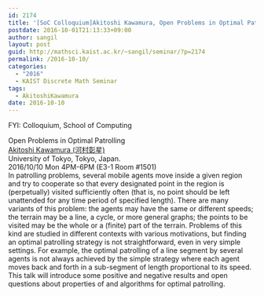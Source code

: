 ```yaml
---
id: 2174
title: '[SoC Colloquium]Akitoshi Kawamura, Open Problems in Optimal Patrolling'
postdate: 2016-10-01T21:13:33+09:00
author: sangil
layout: post
guid: http://mathsci.kaist.ac.kr/~sangil/seminar/?p=2174
permalink: /2016-10-10/
categories:
  - "2016"
  - KAIST Discrete Math Seminar
tags:
  - AkitoshiKawamura
date: 2016-10-10
---
```

FYI: Colloquium, School of Computing

<div class="talk">
  Open Problems in Optimal Patrolling
</div>

<div class="speaker">
  <a href="http://www.graco.c.u-tokyo.ac.jp/~kawamura/">Akitoshi Kawamura (河村彰星)</a><br /> University of Tokyo, Tokyo, Japan.
</div>

<div class="date">
  2016/10/10 Mon 4PM-6PM (E3-1 Room #1501)
</div>

<div class="abstract">
  In patrolling problems, several mobile agents move inside a given region and try to cooperate so that every designated point in the region is (perpetually) visited sufficiently often (that is, no point should be left unattended for any time period of specified length). There are many variants of this problem: the agents may have the same or different speeds; the terrain may be a line, a cycle, or more general graphs; the points to be visited may be the whole or a (finite) part of the terrain. Problems of this kind are studied in different contexts with various motivations, but finding an optimal patrolling strategy is not straightforward, even in very simple settings. For example, the optimal patrolling of a line segment by several agents is not always achieved by the simple strategy where each agent moves back and forth in a sub-segment of length proportional to its speed. This talk will introduce some positive and negative results and open questions about properties of and algorithms for optimal patrolling.
</div>